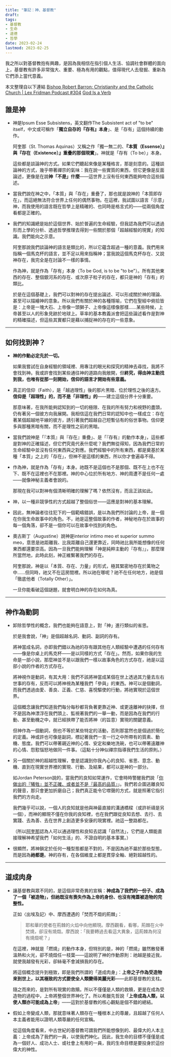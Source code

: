 ```yaml
---
title: "筆記：神、基督教"
draft: 
tags: 
- 基督教
- 生命
- 道德
- 哲學
date: 2023-02-24
lastmod: 2023-02-25
---
```

我之所以對基督教抱有興趣，是因為我相信在指引個人生活、協調社會群體的面向上，基督教有許多非常強大、重要、極為有用的觀點，值得現代人去發掘、重新為它們添上當代意義。

本文整理自以下連結
[Bishop Robert Barron: Christianity and the Catholic Church | Lex Fridman Podcast #304](https://youtu.be/WgytXF0SPh0)
[God Is a Verb](https://www.huffpost.com/entry/god-is-a-verb_b_658294)

## 誰是神

- 神是Ipsum Esse Subsistens，英文翻作The Subsistent act of "to be" itself，中文或可稱作「**獨立自存的『存有』本身**」、是「存有」這個持續的動作。
  
  阿奎那（St. Thomas Aquinas）又稱之作「獨一無二的、**『本質（Essense）』與『存在（Existence）』重疊的那個現實**」。神就是「存有（To be）」本身。
  
  這些都是談論神的方式。如果它們聽起來像是某種格言，那是刻意的。這種談論神的方式，幾乎帶著禪宗的氣味：我在說一些實質的東西，但它更像是反面論述，更像是在說**神「不是」什麼**——這世界上沒有任何東西能夠吻合這些描述。

- 當我們說在神之中，「本質」與「存在」重疊了，那也就是說神的「本質即存在」，而這絕無法符合世界上任何的偶然事物。在這裡，我試圖以語言「示意」神，而我使用的語言既在哲學上是精確的、也同時是格言式的——從兩個角度看都是正確的。
  
- 我們的知識總是始於這個世界、始於普遍的生命經驗，但我認為我們可以透過形而上學的分析、透過哲學推理去得到一些關於那個「超越經驗的現實」的知識。我們能向之示意。
  
  阿奎那說我們談論神的語言是類比的，所以它蘊含超過一種的意義。我們用來指稱一個馬克杯的語言，並不足以用來指稱神；當我說這個馬克杯存在、又說神存在，我完全是在討論不一樣的事情。
  
  作為神，就是作為「存有」本身（To be God, is to be "to be"）。所有其他東西的存在、整個銀河系的存在、或次原子粒子的存在，都只是神的「存有」的類比。
  
  於是在這個基礎上，我們可以對神的存在提出論述、可以形成關於神的理論、甚至可以描繪神的意象。所以我們有關於神的各種隱喻，它們在聖經中俯拾皆是：上帝是一塊大石、上帝像一頭獅子、上帝像這樣像那樣……某些時候，上帝甚至以人的形象見跡於地球上。草率的基本教義派會把這些論述看作是對神的精確描述，但這些其實都只是藉以捕捉神的存在的一些意象。

---
## 如何找到神？

- **神的作動必定先於一切。**
  
  如果我嘗試在自身經驗的領域裡、用專注的眼光和探究的精神去尋找，我將不會找到神。我或許會找到某些通往神的道路向我敞開，但**終究，得由神主動找到我，也唯有從那一刻開始，信仰的語言才開始有些意義。**
  
- 真正的信仰（Faith），是「越過理性」後的那片黑暗、位於理性之後的遠方。**信仰是「超理性」的，而不是「非理性」的**——建立這個分界十分重要。
  
  那意味著，在我所能夠認知到的一切的極限、在我的所有努力和視野的盡頭，仍有著另一個彼方向我展開。我相信這在我們日常的認知中也一樣成立：存在著某個超越地平線的彼方，誘引著我們超越自己短暫佔有的俗世事物。信仰更多與那種黑暗有關，而不是理性之前的黑暗。
  
- 當我們說神是「『本質』與『存在』重疊」、是「『存有』的動作本身」，這些都是對神的正確描述，但它們究竟代表什麼呢？我們無從得知，因為我們日常的生命經驗中並沒有任何東西與之對應。我們經驗中的所有東西，都是奠基於某種「本質」之上的「存在」，但神不是這樣的東西，所以你才會遍尋不得。
  
- 作為神，就是作為「存有」本身。祂既不是這個也不是那個、既不在上也不在下、既不在這裡也不在那裡。神的中心位於所有地方、神的周遭不是任何一處——就像神秘主義者會說的。
  
  那現在我可以對神有個清晰明確的理解了嗎？依然沒有，而且正該如此。
  
- 神，以一種非競爭性的方式超越了整個俗世——這應是對神的基本理解。
  
- 因此，無神論者往往犯下的一個範疇錯誤，是以為我們所討論的上帝，是一個在你我生命故事中的角色。不，祂是這整個故事的作者，神秘地存在於故事的每一個角落，卻不是一個你可以在故事中找到的角色。
  
- 奧古斯丁（Augustine）說神是interior intimo meo et superior summo meo，意思是祂距離我、比我距離自己還更靠近，同時祂比我所能想像的任何東西都還要崇高。因為一旦我們能夠理解「神是純粹主動的『存有』」，那麼理所當然地，此時此刻，神正維繫著我們的存在。
  
  阿奎那說，神是以「本質、存在、力量」的形式，極其緊密地存在於萬物之中……但同時，祂又不在這房間裡。所以祂在哪呢？祂不在任何地方，祂是個「徹底他者（Totally Other）」。
  
  一旦你能看破這個謎題，就會明白神的存在如何為真。

---
## 神作為動詞

- 卸除哲學性的概念，我們也能夠在語意上，對「神」進行類似的省思。
  
  於是我會說，「神」是個超越名詞、動詞、副詞的存有。
  
  將神當成名詞，亦即我們錯以為祂的存有跟其他在人類經驗中遭遇的任何存有——像是你桌上的馬克杯——是以同樣的方式「存在」。然而，如果你我的生命是一部小說，那麼神並不是以跟我們一樣以故事角色的方式存在，祂是以這部小說的作者的方式存在。
  
  將神視作是動詞，有其大用：我們不該將神當成某個在世上透過其力量去左右世事的存有，反而可以將神視為某種我們「參與」的東西。神可以是個動詞，而我們透過由愛、善良、正義、仁慈、喜悅驅使的行動，將祂實現於這個世界。
  
  這個概念讓我們知道我們每分每秒都背負著更靠近神、或更遠離神的抉擇，但不是因為神漂浮在我們頭上、監視著我們的一舉一動，而是因為在我們的行動、甚至動機之中，就已經挾帶了能否將神（的旨意）實現的關鍵意義。
  
  但神作為一個動詞，倒也不等於某些特定的活動，否則那當然也是個過於簡化的定義。神或許也可像是副詞，標記著我們一言一行之中所帶有的質素、動機、態度。我們可以帶著親近神的心情、安定和樂地洗碗，也可以帶著遠離神的心情、怨懟惱怒地做同一件事。（這點十分神似禪宗指導我們生活的原則。）
  
- 另一個關於神的超越性理解，會是認識到你我內心的良知、省思、意念、動機、直到在現實世界裡的實現、行動、及結果，都可以是神的一部分。
  
  如Jordan Peterson說的，當我們的良知如常運作，它會時時警醒我們說「[你做出的『犧牲』並不正確、或者並不是『最高的品質』](https://www.youtube.com/watch?v=HXhyENF0fwQ&list=WL&index=85&ab_channel=JordanBPeterson)」。我們若企圖逃離良知的聲音，那只會更加折磨自己；我們真正能令它噤聲的方式，就是照著它指引我們的方向走。
  
  我們幾乎可以說，一個人的良知就是他與神最直接的溝通橋樑（或許祈禱是另一個），而神的顯現不僅在你我的良知裡，也在我們跟從良知去想、去行、去實踐、去為善、去在世界上創造更多安康的現實裡。祂這一整路都在。
  
  （所以[阿奎那](https://www.hk01.com/%E5%93%B2%E5%AD%B8/43393/%E9%98%BF%E5%A5%8E%E9%82%A3-%E4%BA%94%E8%B7%AF%E8%AB%96%E8%AD%89-ep17)認為人可以通過理性和良知去認識「自然法」，它們是人類能直接理解神希望我們「如何生活」的、不證自明的基本事實。）
  
- 很顯然，將神鎖定於任何一種型態都是不對的，不是因為祂不屬於那些型態，而是因為**祂都是**。神的存有，在各個維度上都是貫穿全軸、絕對超越性的。

---
## 道成肉身
  
- 讓基督教與眾不同的，是這個非常奇異的宣稱：**神成為了我們的一份子、成為了一個「被造物」，但祂既沒有喪失作為上帝的身份、也沒有掩蓋被造物的完整性。**
  
  正如〈出埃及記〉中、摩西遭遇的「焚而不燬的荊棘」：
  
  > 耶和華的使者在荊棘的火焰中向他顯現。摩西觀看，看哪，荊棘在火中焚燒，卻沒有燒燬。摩西說：「我要轉過去看這大異象，這荊棘為何沒有燒燬呢？」
  
  在這裡，神就是「燃燒」的動作本身，但特別的是，神的「燃燒」雖然散發著溫熱和火光，卻不燒燬任一枝葉——這說明了神的作動原則：祂越是接近我，就使我越發有光彩，卻絲毫不會減損我的存在。
  
  將這個概念提升到極致，即是我們所謂的「道成肉身」：**上帝之子作為受造物來到世上，以其極致的方式要使全人類變得美麗光彩**——此即基督教的支柱。
  
  隨之而來的，是對所有現實的救贖。所以不僅僅是人類的救贖，更是在成為受造物的過程中，上帝將整個世界神化了。所以希臘先哲說「**上帝成為人類，以使人類亦可能成為上帝**」——這對於基督教的核心觀點是個不錯的總結。
  
- 假如上帝變成人類，那就意味著人類存在一種根本上的尊嚴，且超越了任何人本主義者能用以證明人類尊嚴的任何宣稱。
  
  從這個角度看來，中古世紀的基督教可謂我們所能想像到的、最偉大的人本主義：上帝成為了我們的一員，以使我們神化。因此，我生命的目標不僅僅是成為一個好人、成功人士、或社會上有用的一員，我的生命目標是要投身於這份偉大的神性。